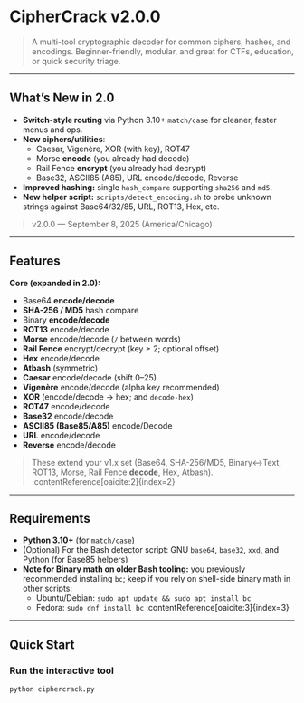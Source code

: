 # CipherCrack v2.0.0

> A multi-tool cryptographic decoder for common ciphers, hashes, and encodings. Beginner-friendly, modular, and great for CTFs, education, or quick security triage.  

---

## What’s New in 2.0

- **Switch-style routing** via Python 3.10+ `match/case` for cleaner, faster menus and ops.
- **New ciphers/utilities**:
  - Caesar, Vigenère, XOR (with key), ROT47
  - Morse **encode** (you already had decode)
  - Rail Fence **encrypt** (you already had decrypt)
  - Base32, ASCII85 (A85), URL encode/decode, Reverse
- **Improved hashing:** single `hash_compare` supporting `sha256` and `md5`.
- **New helper script:** `scripts/detect_encoding.sh` to probe unknown strings against Base64/32/85, URL, ROT13, Hex, etc.

> v2.0.0 — September 8, 2025 (America/Chicago)

---

## Features

**Core (expanded in 2.0):**
- Base64 **encode/decode**
- **SHA-256 / MD5** hash compare
- Binary **encode/decode**
- **ROT13** encode/decode
- **Morse** encode/decode (`/` between words)
- **Rail Fence** encrypt/decrypt (key ≥ 2; optional offset)
- **Hex** encode/decode
- **Atbash** (symmetric)
- **Caesar** encode/decode (shift 0–25)
- **Vigenère** encode/decode (alpha key recommended)
- **XOR** (encode/decode → hex; and `decode-hex`)
- **ROT47** encode/decode
- **Base32** encode/decode
- **ASCII85 (Base85/A85)** encode/Decode
- **URL** encode/decode
- **Reverse** encode/decode

> These extend your v1.x set (Base64, SHA-256/MD5, Binary↔Text, ROT13, Morse, Rail Fence **decode**, Hex, Atbash). :contentReference[oaicite:2]{index=2}

---

## Requirements

- **Python 3.10+** (for `match/case`)
- (Optional) For the Bash detector script: GNU `base64`, `base32`, `xxd`, and Python (for Base85 helpers)
- **Note for Binary math on older Bash tooling:** you previously recommended installing `bc`; keep if you rely on shell-side binary math in other scripts:  
  - Ubuntu/Debian: `sudo apt update && sudo apt install bc`  
  - Fedora: `sudo dnf install bc` :contentReference[oaicite:3]{index=3}

---

## Quick Start

### Run the interactive tool
```bash
python ciphercrack.py
